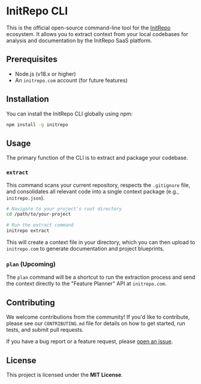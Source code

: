 # InitRepo CLI

[](https://www.google.com/search?q=https://www.npmjs.com/package/initrepo)
[](https://www.google.com/search?q=https://www.npmjs.com/package/initrepo)
[](https://www.google.com/search?q=https://github.com/initrepo/cli/actions)
[](https://opensource.org/licenses/MIT)

This is the official open-source command-line tool for the [InitRepo](https://www.initrepo.com) ecosystem. It allows you to extract context from your local codebases for analysis and documentation by the InitRepo SaaS platform.

## Prerequisites

  * Node.js (v18.x or higher)
  * An `initrepo.com` account (for future features)

## Installation

You can install the InitRepo CLI globally using npm:

```bash
npm install -g initrepo
```

## Usage

The primary function of the CLI is to extract and package your codebase.

### `extract`

This command scans your current repository, respects the `.gitignore` file, and consolidates all relevant code into a single context package (e.g., `initrepo.json`).

```bash
# Navigate to your project's root directory
cd /path/to/your-project

# Run the extract command
initrepo extract
```

This will create a context file in your directory, which you can then upload to `initrepo.com` to generate documentation and project blueprints.

### `plan` (Upcoming)

The `plan` command will be a shortcut to run the extraction process and send the context directly to the "Feature Planner" API at `initrepo.com`.

## Contributing

We welcome contributions from the community\! If you'd like to contribute, please see our `CONTRIBUTING.md` file for details on how to get started, run tests, and submit pull requests.

If you have a bug report or a feature request, please [open an issue](https://www.google.com/search?q=https://github.com/initrepo/cli/issues).

## License

This project is licensed under the **MIT License**.
